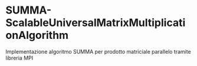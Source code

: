 # SUMMA-ScalableUniversalMatrixMultiplicationAlgorithm
 Implementazione algoritmo SUMMA per prodotto matriciale parallelo tramite libreria MPI
